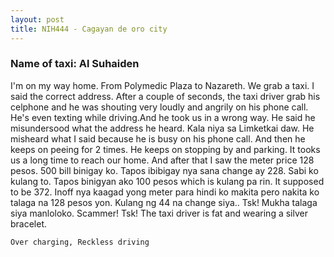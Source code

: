 ```yaml
---
layout: post
title: NIH444 - Cagayan de oro city
---
```


### Name of taxi: Al Suhaiden

I'm on my way home. From Polymedic Plaza to Nazareth. We grab a taxi. I said the correct address. After a couple of seconds, the taxi driver grab his celphone and he was shouting very loudly and angrily on his phone call. He's even texting while driving.And he took us in a wrong way. He said he misundersood what the address he heard. Kala niya sa Limketkai daw. He misheard what I said because he is busy on his phone call. And then he keeps on peeing for 2 times. He keeps on stopping by and parking. It tooks us a long time to reach our home. And after that I saw the meter price 128 pesos. 500 bill binigay ko. Tapos ibibigay nya sana change ay 228. Sabi ko kulang to. Tapos binigyan ako 100 pesos which is kulang pa rin. It supposed to be 372. Inoff nya kaagad yong meter para hindi ko makita pero nakita ko talaga na 128 pesos yon. Kulang ng 44 na change siya.. Tsk! Mukha talaga siya manloloko. Scammer! Tsk! The taxi driver is fat and wearing a silver bracelet.

```Over charging, Reckless driving```
